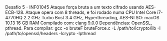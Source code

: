 Desafio 5 - INF01045
Ataque força bruta a um texto cifrado usando AES-ECB-128.
Ataque opera com 8 threads, e foi rodado numa CPU Intel Core i7-4770HQ 2.2 GHz
Turbo Bost 3.4 GHz, Hyperthreading, AES-NI
SO: macOS 10.13
16 GB RAM
Compilado com: clang 9.0.0
Dependências: OpenSSL, pthread.
Para compilar:
gcc -o bruteF bruteForce.c -L /path/to/lcrypto/lib -I /path/to/openssl/headers -lcrypto -lpthread
